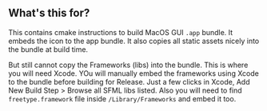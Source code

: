 ## What's this for?

This contains cmake instructions to build MacOS GUI `.app` bundle. It embeds the icon to the app bundle.  It also copies all static assets nicely into the bundle at build time. 

But still cannot copy the Frameworks (libs) into the bundle. This is where you will need Xcode. YOu will manually embed the frameworks using Xcode to the bundle before 
building for Release. Just a few clicks in Xcode, Add New Build Step > Browse all SFML libs listed. Also you will need to find `freetype.framework` file inside `/Library/Frameworks` and embed it too.
